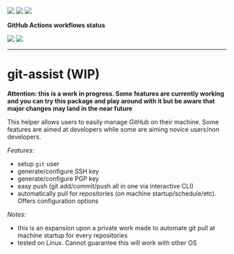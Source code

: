 ![](https://img.shields.io/github/package-json/v/alexlemaire/git-assist)
![](https://img.shields.io/badge/code--style-standard-blue)
![](https://img.shields.io/github/license/alexlemaire/git-assist?color=blue)

**GitHub Actions workflows status**

![](https://img.shields.io/github/workflow/status/alexlemaire/git-assist/publish?label=publish&logo=npm)
![](https://img.shields.io/github/workflow/status/alexlemaire/git-assist/upload?label=upload&logo=Amazon%20AWS)

---

# git-assist (WIP)

**Attention: this is a work in progress. Some features are currently working and you can try this package and play around with it but be aware that major changes may land in the near future**

This helper allows users to easily manage _GitHub_ on their machine. Some features are aimed at developers while some are aiming novice users/non developers.

_Features:_
- setup `git` user
- generate/configure SSH key
- generate/configure PGP key
- easy push (git add/commit/push all in one via interactive CLI)
- automatically pull for repositories (on machine startup/schedule/etc). Offers configuration options

_Notes:_
- this is an expansion upon a private work made to automate git pull at machine startup for every repositories
- tested on Linux. Cannot guarantee this will work with other OS
